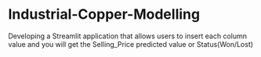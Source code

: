 # Industrial-Copper-Modelling
Developing a Streamlit application that allows users to insert each column value and you will get the Selling_Price predicted value or Status(Won/Lost)
